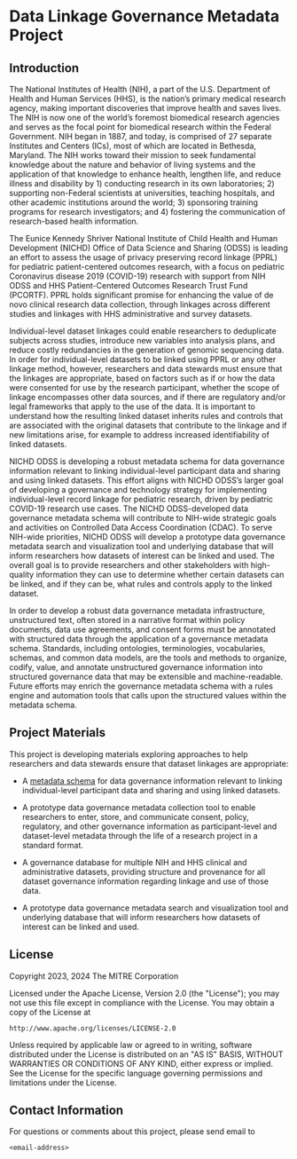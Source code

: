 # Data Linkage Governance Metadata Project

## Introduction

The National Institutes of Health (NIH), a part of the U.S. Department of Health and Human Services (HHS), is the nation’s primary medical research agency, making important discoveries that improve health and saves lives. The NIH is now one of the world’s foremost biomedical research agencies and serves as the focal point for biomedical research within the Federal Government. NIH began in 1887, and today, is comprised of 27 separate Institutes and Centers (ICs), most of which are located in Bethesda, Maryland. The NIH works toward their mission to seek fundamental knowledge about the nature and behavior of living systems and the application of that knowledge to enhance health, lengthen life, and reduce illness and disability by 1) conducting research in its own laboratories; 2) supporting non-Federal scientists at universities, teaching hospitals, and other academic institutions around the world; 3) sponsoring training programs for research investigators; and 4) fostering the communication of research-based health information.

The Eunice Kennedy Shriver National Institute of Child Health and Human Development (NICHD) Office of Data Science and Sharing (ODSS) is leading an effort to assess the usage of privacy preserving record linkage (PPRL) for pediatric patient-centered outcomes research, with a focus on pediatric Coronavirus disease 2019 (COVID-19) research with support from NIH ODSS and HHS Patient-Centered Outcomes Research Trust Fund (PCORTF). PPRL holds significant promise for enhancing the value of de novo clinical research data collection, through linkages across different studies and linkages with HHS administrative and survey datasets.

Individual-level dataset linkages could enable researchers to deduplicate subjects across studies, introduce new variables into analysis plans, and reduce costly redundancies in the generation of genomic sequencing data. In order for individual-level datasets to be linked using PPRL or any other linkage method, however, researchers and data stewards must ensure that the linkages are appropriate, based on factors such as if or how the data were consented for use by the research participant, whether the scope of linkage encompasses other data sources, and if there are regulatory and/or legal frameworks that apply to the use of the data. It is important to understand how the resulting linked dataset inherits rules and controls that are associated with the original datasets that contribute to the linkage and if new limitations arise, for example to address increased identifiability of linked datasets.

NICHD ODSS is developing a robust metadata schema for data governance information relevant to linking individual-level participant data and sharing and using linked datasets. This effort aligns with NICHD ODSS’s larger goal of developing a governance and technology strategy for implementing individual-level record linkage for pediatric research, driven by pediatric COVID-19 research use cases. The NICHD ODSS-developed data governance metadata schema will contribute to NIH-wide strategic goals and activities on Controlled Data Access Coordination (CDAC). To serve NIH-wide priorities, NICHD ODSS will develop a prototype data governance metadata search and visualization tool and underlying database that will inform researchers how datasets of interest can be linked and used. The overall goal is to provide researchers and other stakeholders with high-quality information they can use to determine whether certain datasets can be linked, and if they can be, what rules and controls apply to the linked dataset.

In order to develop a robust data governance metadata infrastructure, unstructured text, often stored in a narrative format within policy documents, data use agreements, and consent forms must be annotated with structured data through the application of a governance metadata schema. Standards, including ontologies, terminologies, vocabularies, schemas, and common data models, are the tools and methods to organize, codify, value, and annotate unstructured governance information into structured governance data that may be extensible and machine-readable. Future efforts may enrich the governance metadata schema with a rules engine and automation tools that calls upon the structured values within the metadata schema.

## Project Materials

This project is developing materials exploring approaches to help researchers and data stewards ensure that dataset linkages are appropriate:

* A [metadata schema](MetadataSchema) for data governance information relevant to linking individual-level participant data and sharing and using linked datasets.

* A prototype data governance metadata collection tool to enable researchers to enter, store, and communicate consent, policy, regulatory, and other governance information as participant-level and dataset-level metadata through the life of a research project in a standard format.

* A governance database for multiple NIH and HHS clinical and administrative datasets, providing structure and provenance for all dataset governance information regarding linkage and use of those data.

* A prototype data governance metadata search and visualization tool and underlying database that will inform researchers how datasets of interest can be linked and used.

## License

Copyright 2023, 2024 The MITRE Corporation

Licensed under the Apache License, Version 2.0 (the "License"); you may not use this file except in compliance with the License. You may obtain a copy of the License at

```
http://www.apache.org/licenses/LICENSE-2.0
```

Unless required by applicable law or agreed to in writing, software distributed under the License is distributed on an "AS IS" BASIS, WITHOUT WARRANTIES OR CONDITIONS OF ANY KIND, either express or implied. See the License for the specific language governing permissions and limitations under the License.

## Contact Information

For questions or comments about this project, please send email to

    <email-address>
